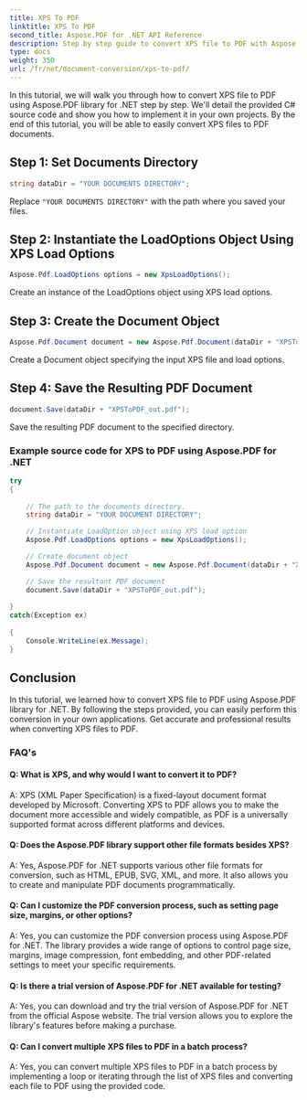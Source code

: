 ```yaml
---
title: XPS To PDF
linktitle: XPS To PDF
second_title: Aspose.PDF for .NET API Reference
description: Step by step guide to convert XPS file to PDF with Aspose.PDF for .NET.
type: docs
weight: 350
url: /fr/net/document-conversion/xps-to-pdf/
---
```

In this tutorial, we will walk you through how to convert XPS file to PDF using Aspose.PDF library for .NET step by step. We'll detail the provided C# source code and show you how to implement it in your own projects. By the end of this tutorial, you will be able to easily convert XPS files to PDF documents.

## Step 1: Set Documents Directory
```csharp
string dataDir = "YOUR DOCUMENTS DIRECTORY";
```
Replace `"YOUR DOCUMENTS DIRECTORY"` with the path where you saved your files.

## Step 2: Instantiate the LoadOptions Object Using XPS Load Options
```csharp
Aspose.Pdf.LoadOptions options = new XpsLoadOptions();
```
Create an instance of the LoadOptions object using XPS load options.

## Step 3: Create the Document Object
```csharp
Aspose.Pdf.Document document = new Aspose.Pdf.Document(dataDir + "XPSToPDF.xps", options);
```
Create a Document object specifying the input XPS file and load options.

## Step 4: Save the Resulting PDF Document
```csharp
document.Save(dataDir + "XPSToPDF_out.pdf");
```
Save the resulting PDF document to the specified directory.

### Example source code for XPS to PDF using Aspose.PDF for .NET

```csharp
try
{
	
	// The path to the documents directory.
	string dataDir = "YOUR DOCUMENT DIRECTORY";

	// Instantiate LoadOption object using XPS load option
	Aspose.Pdf.LoadOptions options = new XpsLoadOptions();

	// Create document object 
	Aspose.Pdf.Document document = new Aspose.Pdf.Document(dataDir + "XPSToPDF.xps", options);

	// Save the resultant PDF document
	document.Save(dataDir + "XPSToPDF_out.pdf");
	
}
catch(Exception ex)
   
{
	Console.WriteLine(ex.Message);
}
```

## Conclusion
In this tutorial, we learned how to convert XPS file to PDF using Aspose.PDF library for .NET. By following the steps provided, you can easily perform this conversion in your own applications. Get accurate and professional results when converting XPS files to PDF.

### FAQ's

#### Q: What is XPS, and why would I want to convert it to PDF?

A: XPS (XML Paper Specification) is a fixed-layout document format developed by Microsoft. Converting XPS to PDF allows you to make the document more accessible and widely compatible, as PDF is a universally supported format across different platforms and devices.

#### Q: Does the Aspose.PDF library support other file formats besides XPS?

A: Yes, Aspose.PDF for .NET supports various other file formats for conversion, such as HTML, EPUB, SVG, XML, and more. It also allows you to create and manipulate PDF documents programmatically.

#### Q: Can I customize the PDF conversion process, such as setting page size, margins, or other options?

A: Yes, you can customize the PDF conversion process using Aspose.PDF for .NET. The library provides a wide range of options to control page size, margins, image compression, font embedding, and other PDF-related settings to meet your specific requirements.

#### Q: Is there a trial version of Aspose.PDF for .NET available for testing?

A: Yes, you can download and try the trial version of Aspose.PDF for .NET from the official Aspose website. The trial version allows you to explore the library's features before making a purchase.

#### Q: Can I convert multiple XPS files to PDF in a batch process?

A: Yes, you can convert multiple XPS files to PDF in a batch process by implementing a loop or iterating through the list of XPS files and converting each file to PDF using the provided code.
